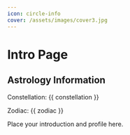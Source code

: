 ```yaml
---
icon: circle-info
cover: /assets/images/cover3.jpg
---
```


# Intro Page

<div>
  <h2>Astrology Information</h2>
  <p>Constellation: {{ constellation }}</p>
  <p>Zodiac: {{ zodiac }}</p>
</div>

<script setup>
import { ref, onMounted } from 'vue';

const constellation = ref('');
const zodiac = ref('');

/**
 * Calculates astrology information based on date of birth.
 * @param {Date} dateOfBirth - The date of birth.
 * @returns {object} An object containing constellation and zodiac information.
 */
function calculateAstrology(dateOfBirth) {
  // Replace with your own algorithm
  return {
    constellation: 'Aries',
    zodiac: 'Dragon',
  };
}

onMounted(() => {
  const astrologyInfo = calculateAstrology(new Date()); // Use current date for testing
  constellation.value = astrologyInfo.constellation;
  zodiac.value = astrologyInfo.zodiac;
});
</script>

Place your introduction and profile here.
